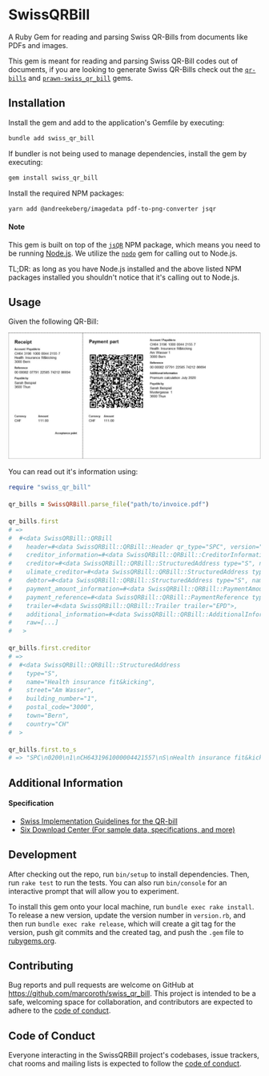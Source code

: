# SwissQRBill

A Ruby Gem for reading and parsing Swiss QR-Bills from documents like PDFs and images.

This gem is meant for reading and parsing Swiss QR-Bill codes out of documents, if you are looking to generate Swiss QR-Bills check out the [`qr-bills`](https://github.com/damoiser/qr-bills) and [`prawn-swiss_qr_bill`](https://github.com/mitosch/prawn-swiss_qr_bill) gems.

## Installation

Install the gem and add to the application's Gemfile by executing:

```bash
bundle add swiss_qr_bill
```

If bundler is not being used to manage dependencies, install the gem by executing:

```bash
gem install swiss_qr_bill
```

Install the required NPM packages:

```bash
yarn add @andreekeberg/imagedata pdf-to-png-converter jsqr
```

#### Note

This gem is built on top of the [`jsQR`](https://github.com/cozmo/jsQR) NPM package, which means you need to be running [Node.js](https://nodejs.org/en). We utilize the [`nodo`](https://github.com/mtgrosser/nodo) gem for calling out to Node.js.

TL;DR: as long as you have Node.js installed and the above listed NPM packages installed you shouldn't notice that it's calling out to Node.js.


## Usage

Given the following QR-Bill:

![](https://github.com/marcoroth/swiss_qr_bill/blob/main/test/fixtures/muster-qr-zahlteile-en/Nr.%201%20englisch.jpg?raw=true)

You can read out it's information using:

```ruby
require "swiss_qr_bill"

qr_bills = SwissQRBill.parse_file("path/to/invoice.pdf")

qr_bills.first
# =>
#  #<data SwissQRBill::QRBill
#    header=#<data SwissQRBill::QRBill::Header qr_type="SPC", version="0200", coding_type="1">,
#    creditor_information=#<data SwissQRBill::QRBill::CreditorInformation iban="CH6431961000004421557">,
#    creditor=#<data SwissQRBill::QRBill::StructuredAddress type="S", name="Health insurance fit&kicking", street="Am Wasser", building_number="1", postal_code="3000", town="Bern", country="CH">,
#    ulimate_creditor=#<data SwissQRBill::QRBill::StructuredAddress type="", name="", street="", building_number="", postal_code="", town="", country="">,
#    debtor=#<data SwissQRBill::QRBill::StructuredAddress type="S", name="Sarah Beispiel", street="Mustergasse", building_number="1", postal_code="3600", town="Thun", country="CH">,
#    payment_amount_information=#<data SwissQRBill::QRBill::PaymentAmountInformation amount=111.0, currency="CHF">,
#    payment_reference=#<data SwissQRBill::QRBill::PaymentReference type="QRR", reference="000008207791225857421286694", additional_information="Premium calculation July 2020">,
#    trailer=#<data SwissQRBill::QRBill::Trailer trailer="EPD">,
#    additional_information=#<data SwissQRBill::QRBill::AdditionalInformation billing_information=nil, av1=nil, av2=nil>,
#    raw=[...]
#   >

qr_bills.first.creditor
# =>
#  #<data SwissQRBill::QRBill::StructuredAddress
#    type="S",
#    name="Health insurance fit&kicking",
#    street="Am Wasser",
#    building_number="1",
#    postal_code="3000",
#    town="Bern",
#    country="CH"
#  >

qr_bills.first.to_s
# => "SPC\n0200\n1\nCH6431961000004421557\nS\nHealth insurance fit&kicking\nAm Wasser\n1\n3000\nBern\nCH\n\n\n\n\n\n\n\n111.0\nCHF\nS\nSarah Beispiel\nMustergasse\n1\n3600\nThun\nCH\nQRR\n000008207791225857421286694\nPremium calculation July 2020\nEPD\n\n\n"
```

## Additional Information

#### Specification

* [Swiss Implementation Guidelines for the QR-bill](https://www.six-group.com/dam/download/banking-services/standardization/qr-bill/ig-qr-bill-v2.2-en.pdf)
* [Six Download Center (For sample data, specifications, and more)](https://www.six-group.com/en/products-services/banking-services/payment-standardization/downloads-faq/download-center.html)

## Development

After checking out the repo, run `bin/setup` to install dependencies. Then, run `rake test` to run the tests. You can also run `bin/console` for an interactive prompt that will allow you to experiment.

To install this gem onto your local machine, run `bundle exec rake install`. To release a new version, update the version number in `version.rb`, and then run `bundle exec rake release`, which will create a git tag for the version, push git commits and the created tag, and push the `.gem` file to [rubygems.org](https://rubygems.org).

## Contributing

Bug reports and pull requests are welcome on GitHub at https://github.com/marcoroth/swiss_qr_bill. This project is intended to be a safe, welcoming space for collaboration, and contributors are expected to adhere to the [code of conduct](https://github.com/marcoroth/swiss_qr_bill/blob/main/CODE_OF_CONDUCT.md).

## Code of Conduct

Everyone interacting in the SwissQRBill project's codebases, issue trackers, chat rooms and mailing lists is expected to follow the [code of conduct](https://github.com/marcoroth/swiss_qr_bill/blob/main/CODE_OF_CONDUCT.md).
